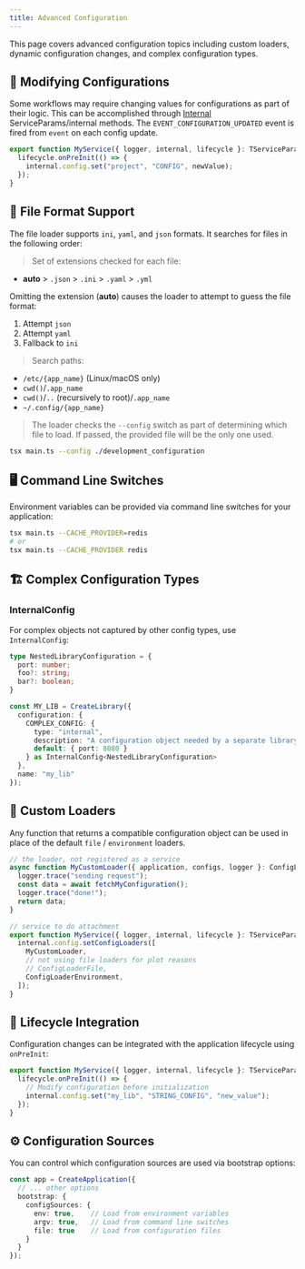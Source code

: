 ```yaml
---
title: Advanced Configuration
---
```


This page covers advanced configuration topics including custom loaders, dynamic configuration changes, and complex configuration types.

## 🔧 Modifying Configurations

Some workflows may require changing values for configurations as part of their logic. This can be accomplished through [Internal](/docs/core/tools/internal) ServiceParams/internal methods. The `EVENT_CONFIGURATION_UPDATED` event is fired from `event` on each config update.

```typescript
export function MyService({ logger, internal, lifecycle }: TServiceParams) {
  lifecycle.onPreInit(() => {
    internal.config.set("project", "CONFIG", newValue);
  });
}
```

## 📂 File Format Support

The file loader supports `ini`, `yaml`, and `json` formats. It searches for files in the following order:

> Set of extensions checked for each file:

- **auto** > `.json` > `.ini` > `.yaml` > `.yml`

Omitting the extension (**auto**) causes the loader to attempt to guess the file format:

1. Attempt `json`
2. Attempt `yaml`
3. Fallback to `ini`

> Search paths:

- `/etc/{app_name}` (Linux/macOS only)
- `cwd()`/`.app_name`
- `cwd()`/`..` (recursively to root)/`.app_name`
- `~/.config/{app_name}`

> The loader checks the `--config` switch as part of determining which file to load. If passed, the provided file will be the only one used.

```bash
tsx main.ts --config ./development_configuration
```

## 🖥️ Command Line Switches

Environment variables can be provided via command line switches for your application:

```bash
tsx main.ts --CACHE_PROVIDER=redis
# or
tsx main.ts --CACHE_PROVIDER redis
```

## 🏗️ Complex Configuration Types

### InternalConfig

For complex objects not captured by other config types, use `InternalConfig`:

```typescript
type NestedLibraryConfiguration = {
  port: number;
  foo?: string;
  bar?: boolean;
}

const MY_LIB = CreateLibrary({
  configuration: {
    COMPLEX_CONFIG: {
      type: "internal",
      description: "A configuration object needed by a separate library",
      default: { port: 8080 }
    } as InternalConfig<NestedLibraryConfiguration>
  },
  name: "my_lib"
});
```

## 🛒 Custom Loaders

Any function that returns a compatible configuration object can be used in place of the default `file` / `environment` loaders.

```typescript
// the loader, not registered as a service
async function MyCustomLoader({ application, configs, logger }: ConfigLoaderParams) {
  logger.trace("sending request");
  const data = await fetchMyConfiguration();
  logger.trace("done!");
  return data;
}

// service to do attachment
export function MyService({ logger, internal, lifecycle }: TServiceParams) {
  internal.config.setConfigLoaders([
    MyCustomLoader,
    // not using file loaders for plot reasons
    // ConfigLoaderFile,
    ConfigLoaderEnvironment,
  ]);
}
```

## 🔄 Lifecycle Integration

Configuration changes can be integrated with the application lifecycle using `onPreInit`:

```typescript
export function MyService({ logger, internal, lifecycle }: TServiceParams) {
  lifecycle.onPreInit(() => {
    // Modify configuration before initialization
    internal.config.set("my_lib", "STRING_CONFIG", "new_value");
  });
}
```

## ⚙️ Configuration Sources

You can control which configuration sources are used via bootstrap options:

```typescript
const app = CreateApplication({
  // ... other options
  bootstrap: {
    configSources: {
      env: true,    // Load from environment variables
      argv: true,   // Load from command line switches
      file: true    // Load from configuration files
    }
  }
});
```

